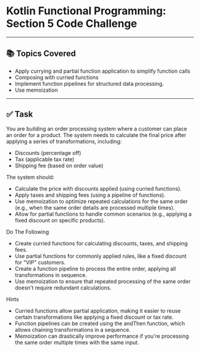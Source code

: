 # Kotlin Functional Programming: Section 5 Code Challenge

---

## 📚 Topics Covered

- Apply currying and partial function application to simplify function calls
- Composing with curried functions
- Implement function pipelines for structured data processing.
- Use memoization

---

## ✅ Task
You are building an order processing system where a customer can place an order for a product. The system needs to calculate the final price after applying a series of transformations, including:
- Discounts (percentage off)
- Tax (applicable tax rate)
- Shipping fee (based on order value)

The system should:
- Calculate the price with discounts applied (using curried functions). 
- Apply taxes and shipping fees (using a pipeline of functions). 
- Use memoization to optimize repeated calculations for the same order (e.g., when the same order details are processed multiple times). 
- Allow for partial functions to handle common scenarios (e.g., applying a fixed discount on specific products).

Do The Following
- Create curried functions for calculating discounts, taxes, and shipping fees. 
- Use partial functions for commonly applied rules, like a fixed discount for "VIP" customers. 
- Create a function pipeline to process the entire order, applying all transformations in sequence. 
- Use memoization to ensure that repeated processing of the same order doesn't require redundant calculations.

Hints
- Curried functions allow partial application, making it easier to reuse certain transformations like applying a fixed discount or tax rate. 
- Function pipelines can be created using the andThen function, which allows chaining transformations in a sequence. 
- Memoization can drastically improve performance if you're processing the same order multiple times with the same input.